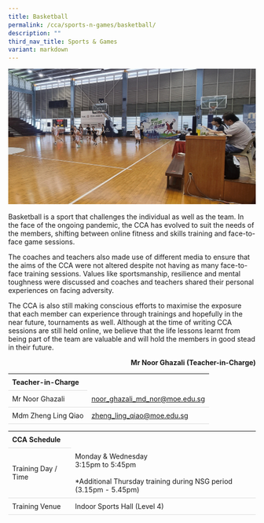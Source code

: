 ```yaml
---
title: Basketball
permalink: /cca/sports-n-games/basketball/
description: ""
third_nav_title: Sports & Games
variant: markdown
---
```

<style>
table {
  border-collapse: collapse;
  width: 100%;
}

th, td {
  padding: 8px;
  text-align: left;
  border-bottom: 1px solid #ddd;
}

tr:hover {background-color: beige;}
</style>
<img src="/images/CCA/Basketball/basketball.gif">

<p>Basketball is a sport that challenges the individual as well as the team. In the face of the ongoing pandemic, the CCA has evolved to suit the needs of the members, shifting between online fitness and skills training and face-to-face game sessions.</p>
<p>The coaches and teachers also made use of different media to ensure that the aims of the CCA were not altered despite not having as many face-to-face training sessions. Values like sportsmanship, resilience and mental toughness were discussed and coaches and teachers shared their personal experiences on facing adversity.</p>
<p>The CCA is also still making conscious efforts to maximise the exposure that each member can experience through trainings and hopefully in the near future, tournaments as well. Although at the time of writing CCA sessions are still held online, we believe that the life lessons learnt from being part of the team are valuable and will hold the members in good stead in their future.&nbsp;</p>
<p style="text-align: right;"><strong>Mr Noor Ghazali (Teacher-in-Charge)</strong></p>

<table>
	<tbody>
		<tr>
			<th colspan="1">Teacher-in-Charge</th>
</tr>
		<tr>
	<td rowspan="1">Mr Noor Ghazali</td>
 <td><a target="" href="mailto:noor_ghazali_md_nor@moe.edu.sg">noor_ghazali_md_nor@moe.edu.sg</a></td>
	 	</tr>
<tr>
	<td rowspan="1">Mdm Zheng Ling Qiao</td>
 <td><a target="" href="mailto:zheng_ling_qiao@moe.edu.sg">zheng_ling_qiao@moe.edu.sg</a></td>
	</tr>
</tbody>
</table>
<table>
 <tbody><tr><th colspan="1">CCA Schedule</th>
</tr>
	 <tr>
	<td rowspan="1"> Training Day / Time</td>
<td>Monday &amp; Wednesday<br>
	3:15pm to 5:45pm<br><br>
		 *Additional Thursday training during NSG period (3.15pm - 5.45pm) 
		 </td>
	 	</tr>
<tr>
	<td rowspan="1">Training Venue</td>
 <td rowspan="1"> Indoor Sports Hall (Level 4)</td>
	</tr>
</tbody>
</table>